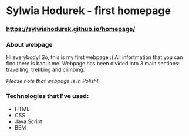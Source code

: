 # Sylwia Hodurek - first homepage

### https://sylwiahodurek.github.io/homepage/

### About webpage

Hi everybody!
So, this is my first webpage :) All infortmation that you can find there is baout me. 
Webpage has been divided into 3 main sections: travelling, trekking and climbing.

*Please note that webpage is in Polish!*

### Technologies that I've used:

- HTML
- CSS
- Java Script
- BEM

